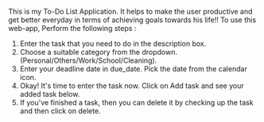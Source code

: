 This is my To-Do List Application. It helps to make the user productive and get better everyday in terms of achieving goals towards his life!!
To use this web-app, Perform the following steps :
1. Enter the task that you need to do in the description box.
2. Choose a suitable category from the dropdown. (Personal/Others/Work/School/Cleaning).
3. Enter your deadline date in due_date. Pick the date from the calendar icon.
4. Okay! It's time to enter the task now. Click on Add task and see your added task below.
5. If you've finished a task, then you can delete it by checking up the task and then click on delete.